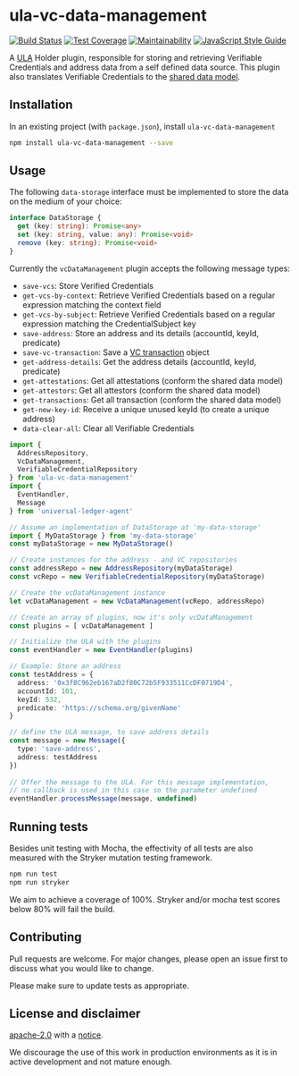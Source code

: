 # ula-vc-data-management

[![Build Status](https://travis-ci.org/rabobank-blockchain/ula-vc-data-management.svg?branch=master)](https://travis-ci.org/rabobank-blockchain/ula-vc-data-management)
[![Test Coverage](https://api.codeclimate.com/v1/badges/77b550131627862ec4e2/test_coverage)](https://codeclimate.com/github/rabobank-blockchain/ula-vc-data-management/test_coverage)
[![Maintainability](https://api.codeclimate.com/v1/badges/77b550131627862ec4e2/maintainability)](https://codeclimate.com/github/rabobank-blockchain/ula-vc-data-management/maintainability)
[![JavaScript Style Guide](https://img.shields.io/badge/code_style-standard-brightgreen.svg)](https://standardjs.com)

A [ULA](https://github.com/rabobank-blockchain/universal-ledger-agent) Holder plugin, responsible for storing and retrieving Verifiable Credentials and address data from a self defined data source.
This plugin also translates Verifiable Credentials to the [shared data model](https://github.com/rabobank-blockchain/universal-ledger-agent/blob/master/docs/designs/datamodel-ssi.png).

## Installation

In an existing project (with `package.json`), install `ula-vc-data-management`

```bash
npm install ula-vc-data-management --save
```

## Usage

The following `data-storage` interface must be implemented to store the data on the medium of your choice:

```typescript
interface DataStorage {
  get (key: string): Promise<any>
  set (key: string, value: any): Promise<void>
  remove (key: string): Promise<void>
}
```
 
Currently the `vcDataManagement` plugin accepts the following message types:

- `save-vcs`: Store Verified Credentials
- `get-vcs-by-context`: Retrieve Verified Credentials based on a regular expression matching the context field
- `get-vcs-by-subject`: Retrieve Verified Credentials based on a regular expression matching the CredentialSubject key
- `save-address`: Store an address and its details (accountId, keyId, predicate)
- `save-vc-transaction`: Save a [VC transaction](src/model/vc-transaction.ts) object
- `get-address-details`: Get the address details (accountId, keyId, predicate)
- `get-attestations`: Get all attestations (conform the shared data model)
- `get-attestors`: Get all attestors (conform the shared data model)
- `get-transactions`: Get all transaction (conform the shared data model)
- `get-new-key-id`: Receive a unique unused keyId (to create a unique address)
- `data-clear-all`: Clear all Verifiable Credentials

```typescript
import { 
  AddressRepository, 
  VcDataManagement, 
  VerifiableCredentialRepository 
} from 'ula-vc-data-management'
import { 
  EventHandler, 
  Message 
} from 'universal-ledger-agent'

// Assume an implementation of DataStorage at 'my-data-storage'
import { MyDataStorage } from 'my-data-storage'
const myDataStorage = new MyDataStorage()

// Create instances for the address - and VC repositories
const addressRepo = new AddressRepository(myDataStorage)
const vcRepo = new VerifiableCredentialRepository(myDataStorage)

// Create the vcDataManagement instance
let vcDataManagement = new VcDataManagement(vcRepo, addressRepo)

// Create an array of plugins, now it's only vcDataManagement
const plugins = [ vcDataManagement ]

// Initialize the ULA with the plugins
const eventHandler = new EventHandler(plugins)

// Example: Store an address
const testAddress = {
  address: '0x3f8C962eb167aD2f80C72b5F933511CcDF0719D4',
  accountId: 101,
  keyId: 532,
  predicate: 'https://schema.org/givenName'
}

// define the ULA message, to save address details
const message = new Message({
  type: 'save-address',
  address: testAddress
})
 
// Offer the message to the ULA. For this message implementation,
// no callback is used in this case so the parameter undefined
eventHandler.processMessage(message, undefined)
```

## Running tests

Besides unit testing with Mocha, the effectivity of all tests are also measured with the Stryker mutation testing framework.

```bash
npm run test
npm run stryker
```

We aim to achieve a coverage of 100%. Stryker and/or mocha test scores below 80% will fail the build.

## Contributing

Pull requests are welcome. For major changes, please open an issue first to discuss what you would like to change.

Please make sure to update tests as appropriate.

## License and disclaimer

[apache-2.0](https://choosealicense.com/licenses/apache-2.0/) with a [notice](NOTICE).

We discourage the use of this work in production environments as it is in active development and not mature enough.
